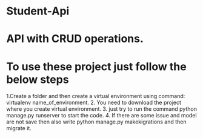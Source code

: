 # Student-Api
# API with CRUD operations.
# To use these project just follow the below steps
1.Create a folder and then create a virtual environment using command:
  virtualenv name_of_environment.
 2. You need to download the project where you create virtual environment.
 3. just try to run the command python manage.py runserver to start the code.
 4. If there are some issue and model are not save then also write python manage.py makekigrations and then migrate it.
